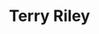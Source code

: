 ---
title: "Terry Riley"
summary: "Terrence Mitchell \"Terry\" Riley is an American composer and performing musician best known as a pioneer of the minimalist school of composition. Influenced by jazz and Indian classical music, his music became notable for its innovative use of repetition, tape music techniques, and delay systems. His best known works are the 1964 composition In C and the 1969 LP A Rainbow in Curved Air, both considered landmarks of minimalism and important influences on experimental music, rock, and contemporary electronic music.Raised in California, Riley began studying composition and performing solo piano in the 1950s. He befriended and collaborated with composer La Monte Young, and later became involved with both the San Francisco Tape Music Center and Young's New York collective, the Theatre of Eternal Music. A three-record deal with CBS in the late 1960s brought his work to wider audiences. In 1970, he began intensive studies under Hindustani singer Pandit Pran Nath, whom he often accompanied in performance. He has collaborated frequently throughout his career, most extensively with chamber ensemble the Kronos Quartet and his son, guitarist Gyan Riley."
image: "terry-riley.jpg"
apple_music_artist_url: "https://music.apple.com/gb/artist/terry-riley/41358711"
wikipedia_url: "https://en.wikipedia.org/wiki/Terry_Riley"
---